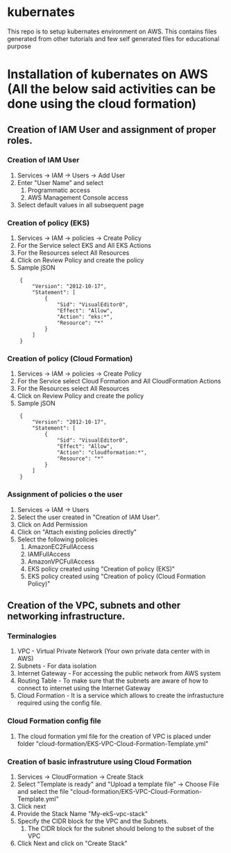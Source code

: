 # kubernates
This repo is to setup kubernates environment on AWS. This contains files generated from other tutorials and few self generated files for educational purpose

# Installation of kubernates on AWS (All the below said activities can be done using the cloud formation)
## Creation of IAM User and assignment of proper roles.
### Creation of IAM User
   1. Services -> IAM -> Users -> Add User
   2. Enter "User Name" and select
      1. Programmatic access
      2. AWS Management Console access
   3. Select default values in all subsequent page
### Creation of policy (EKS)
   1. Services -> IAM -> policies -> Create Policy
   2. For the Service select EKS and All EKS Actions
   3. For the Resources select All Resources
   4. Click on Review Policy and create the policy
   5. Sample jSON
```
    {
        "Version": "2012-10-17",
        "Statement": [
            {
                "Sid": "VisualEditor0",
                "Effect": "Allow",
                "Action": "eks:*",
                "Resource": "*"
            }
        ]
    }
```
### Creation of policy (Cloud Formation)
   1. Services -> IAM -> policies -> Create Policy
   2. For the Service select Cloud Formation and All CloudFormation Actions
   3. For the Resources select All Resources
   4. Click on Review Policy and create the policy
   5. Sample jSON
```
    {
        "Version": "2012-10-17",
        "Statement": [
            {
                "Sid": "VisualEditor0",
                "Effect": "Allow",
                "Action": "cloudformation:*",
                "Resource": "*"
            }
        ]
    }
```
### Assignment of policies o the user
   1. Services -> IAM -> Users
   2. Select the user created in "Creation of IAM User".
   3. Click on Add Permission
   4. Click on "Attach existing policies directly"
   5. Select the following policies
       1. AmazonEC2FullAccess
       2. IAMFullAccess
       3. AmazonVPCFullAccess
       4. EKS policy created using "Creation of policy (EKS)" 
       5. EKS policy created using "Creation of policy (Cloud Formation Policy)"
## Creation of the VPC, subnets and other networking infrastructure.
### Terminalogies
   1. VPC - Virtual Private Network (Your own private data center with in AWS)
   2. Subnets - For data isolation
   3. Internet Gateway - For accessing the public network from AWS system
   4. Routing Table - To make sure that the subnets are aware of how to connect to internet using the Internet Gateway
   5. Cloud Formation - It is a service which allows to create the infrastucture required using the config file.
### Cloud Formation config file
   1. The cloud formation yml file for the creation of VPC is placed under folder "cloud-formation/EKS-VPC-Cloud-Formation-Template.yml"
### Creation of basic infrastruture using Cloud Formation
   1. Services -> CloudFormation -> Create Stack
   2. Select "Template is ready" and "Upload a template file" -> Choose File and select the file "cloud-formation/EKS-VPC-Cloud-Formation-Template.yml"
   3.  Click next
   4. Provide the Stack Name "My-ekS-vpc-stack"  
   5. Specify the CIDR block for the VPC and the Subnets.
       1. The CIDR block for the subnet should belong to the subset of the VPC
   6. Click Next and click on "Create Stack"
     